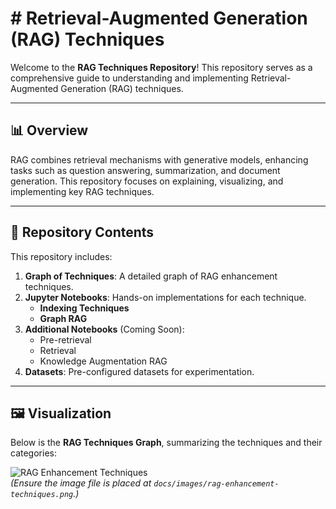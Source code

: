 # # Retrieval-Augmented Generation (RAG) Techniques

Welcome to the **RAG Techniques Repository**! This repository serves as a comprehensive guide to understanding and implementing Retrieval-Augmented Generation (RAG) techniques.

---

## 📊 Overview

RAG combines retrieval mechanisms with generative models, enhancing tasks such as question answering, summarization, and document generation. This repository focuses on explaining, visualizing, and implementing key RAG techniques.

---

## 📂 Repository Contents

This repository includes:

1. **Graph of Techniques**: A detailed graph of RAG enhancement techniques.
2. **Jupyter Notebooks**: Hands-on implementations for each technique.
   - **Indexing Techniques**
   - **Graph RAG**
3. **Additional Notebooks** (Coming Soon):
   - Pre-retrieval
   - Retrieval
   - Knowledge Augmentation RAG
4. **Datasets**: Pre-configured datasets for experimentation.

---

## 🖼️ Visualization

Below is the **RAG Techniques Graph**, summarizing the techniques and their categories:

![RAG Enhancement Techniques](./docs/images/rag-enhancement-techniques.png)  
*(Ensure the image file is placed at `docs/images/rag-enhancement-techniques.png`.)*
